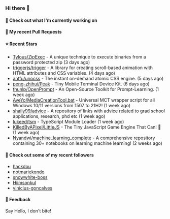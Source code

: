 ### Hi there 👋

#### 👷 Check out what I'm currently working on

#### 🔨 My recent Pull Requests


#### ⭐ Recent Stars

- [Tylous/ZipExec](https://github.com/Tylous/ZipExec) - A unique technique to execute binaries from a password protected zip (3 days ago)
- [triggerjs/trigger](https://github.com/triggerjs/trigger) - A library for creating scroll-based animation with HTML attributes and CSS variables. (4 days ago)
- [antfu/unocss](https://github.com/antfu/unocss) - The instant on-demand atomic CSS engine. (5 days ago)
- [peng-zhihui/Peak](https://github.com/peng-zhihui/Peak) - Tiny Mobile Terminal Device Kit. (6 days ago)
- [thunlp/OpenPrompt](https://github.com/thunlp/OpenPrompt) - An Open-Source Toolkit for Prompt-Learning. (1 week ago)
- [AveYo/MediaCreationTool.bat](https://github.com/AveYo/MediaCreationTool.bat) - Universal MCT wrapper script for all Windows 10/11 versions from 1507 to 21H2! (1 week ago)
- [shaily99/advice](https://github.com/shaily99/advice) - A repository of links with advice related to grad school applications, research, phd etc (1 week ago)
- [lukeed/tsm](https://github.com/lukeed/tsm) - TypeScript Module Loader (1 week ago)
- [KilledByAPixel/LittleJS](https://github.com/KilledByAPixel/LittleJS) - The Tiny JavaScript Game Engine That Can! 🚂 (1 week ago)
- [Nyandwi/machine_learning_complete](https://github.com/Nyandwi/machine_learning_complete) - A comprehensive repository containing 30&#43; notebooks on learning machine learning! (2 weeks ago)

#### 👯 Check out some of my recent followers

- [hackdou](https://github.com/hackdou)
- [notmariekondo](https://github.com/notmariekondo)
- [snowwhite-boss](https://github.com/snowwhite-boss)
- [Hiimsonkul](https://github.com/Hiimsonkul)
- [vinicius-goncalves](https://github.com/vinicius-goncalves)

#### 💬 Feedback

Say Hello, I don't bite!